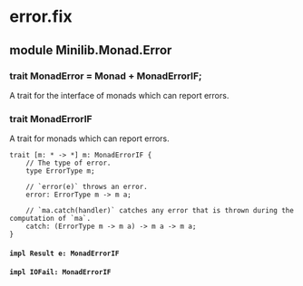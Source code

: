 # error.fix

## module Minilib.Monad.Error

### trait MonadError = Monad + MonadErrorIF;

A trait for the interface of monads which can report errors.

### trait MonadErrorIF

A trait for monads which can report errors.

```
trait [m: * -> *] m: MonadErrorIF {
    // The type of error.
    type ErrorType m;

    // `error(e)` throws an error.
    error: ErrorType m -> m a;

    // `ma.catch(handler)` catches any error that is thrown during the computation of `ma`.
    catch: (ErrorType m -> m a) -> m a -> m a;
}
```
#### `impl Result e: MonadErrorIF`

#### `impl IOFail: MonadErrorIF`

